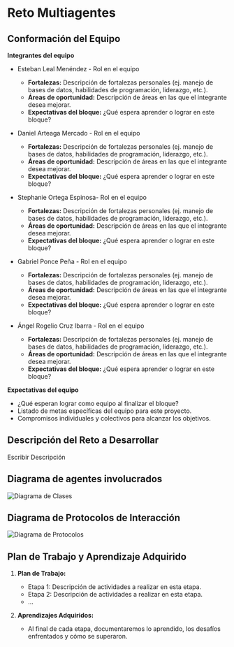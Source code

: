 # Reto Multiagentes

## Conformación del Equipo

**Integrantes del equipo**  
- Esteban Leal Menéndez - Rol en el equipo  
  - **Fortalezas:** Descripción de fortalezas personales (ej. manejo de bases de datos, habilidades de programación, liderazgo, etc.).
  - **Áreas de oportunidad:** Descripción de áreas en las que el integrante desea mejorar.
  - **Expectativas del bloque:** ¿Qué espera aprender o lograr en este bloque?
 
- Daniel Arteaga Mercado - Rol en el equipo  
  - **Fortalezas:** Descripción de fortalezas personales (ej. manejo de bases de datos, habilidades de programación, liderazgo, etc.).
  - **Áreas de oportunidad:** Descripción de áreas en las que el integrante desea mejorar.
  - **Expectativas del bloque:** ¿Qué espera aprender o lograr en este bloque?
 
- Stephanie Ortega Espinosa- Rol en el equipo  
  - **Fortalezas:** Descripción de fortalezas personales (ej. manejo de bases de datos, habilidades de programación, liderazgo, etc.).
  - **Áreas de oportunidad:** Descripción de áreas en las que el integrante desea mejorar.
  - **Expectativas del bloque:** ¿Qué espera aprender o lograr en este bloque?
 
- Gabriel Ponce Peña - Rol en el equipo  
  - **Fortalezas:** Descripción de fortalezas personales (ej. manejo de bases de datos, habilidades de programación, liderazgo, etc.).
  - **Áreas de oportunidad:** Descripción de áreas en las que el integrante desea mejorar.
  - **Expectativas del bloque:** ¿Qué espera aprender o lograr en este bloque?
 
- Ángel Rogelio Cruz Ibarra - Rol en el equipo  
  - **Fortalezas:** Descripción de fortalezas personales (ej. manejo de bases de datos, habilidades de programación, liderazgo, etc.).
  - **Áreas de oportunidad:** Descripción de áreas en las que el integrante desea mejorar.
  - **Expectativas del bloque:** ¿Qué espera aprender o lograr en este bloque?

**Expectativas del equipo**  
- ¿Qué esperan lograr como equipo al finalizar el bloque?
- Listado de metas específicas del equipo para este proyecto.
- Compromisos individuales y colectivos para alcanzar los objetivos.

## Descripción del Reto a Desarrollar

Escribir Descripción

## Diagrama de agentes involucrados

![Diagrama de Clases](ruta_a_diagrama_clases.png)

## Diagrama de Protocolos de Interacción

![Diagrama de Protocolos](ruta_a_diagrama_protocolos.png)

## Plan de Trabajo y Aprendizaje Adquirido

1. **Plan de Trabajo:**  
   - Etapa 1: Descripción de actividades a realizar en esta etapa.
   - Etapa 2: Descripción de actividades a realizar en esta etapa.
   - …

2. **Aprendizajes Adquiridos:**  
   - Al final de cada etapa, documentaremos lo aprendido, los desafíos enfrentados y cómo se superaron.
